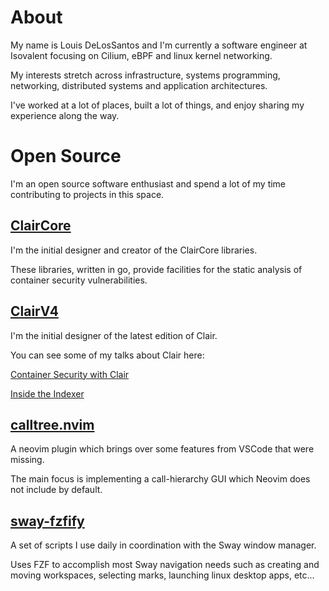 # About

My name is Louis DeLosSantos and I'm currently a software engineer at Isovalent focusing on Cilium,
eBPF and linux kernel networking.

My interests stretch across infrastructure, systems programming, networking, distributed systems and application architectures.

I've worked at a lot of places, built a lot of things, and enjoy sharing my experience along the way.

# Open Source

I'm an open source software enthusiast and spend a lot of my time contributing to projects in this space.

## [ClairCore](https://github.com/quay/claircore)
I'm the initial designer and creator of the ClairCore libraries.

These libraries, written in go, provide facilities for the static analysis of container security vulnerabilities. 

## [ClairV4](https://github.com/quay/clair)
I'm the initial designer of the latest edition of Clair.

You can see some of my talks about Clair here:

[Container Security with Clair](https://youtu.be/AhdPC_d0Lso)

[Inside the Indexer](https://youtu.be/pEAU6E1rZWo)

## [calltree.nvim](https://github.com/ldelossa/calltree.nvim)

A neovim plugin which brings over some features from VSCode that were missing.

The main focus is implementing a call-hierarchy GUI which Neovim does not include by default.

## [sway-fzfify](https://github.com/ldelossa/sway-fzfify)

A set of scripts I use daily in coordination with the Sway window manager.

Uses FZF to accomplish most Sway navigation needs such as creating and moving
workspaces, selecting marks, launching linux desktop apps, etc...
